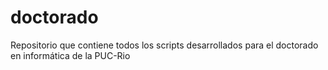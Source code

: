 # doctorado
Repositorio que contiene todos los scripts desarrollados para el doctorado en informática de la PUC-Rio
